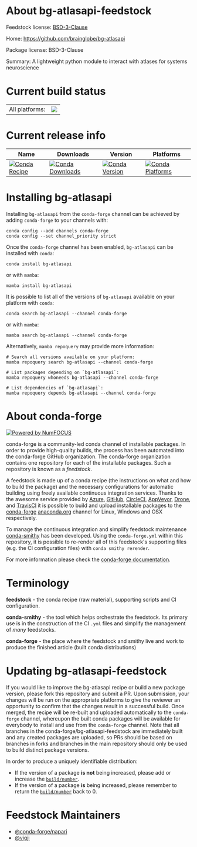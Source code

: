 About bg-atlasapi-feedstock
===========================

Feedstock license: [BSD-3-Clause](https://github.com/conda-forge/bg-atlasapi-feedstock/blob/main/LICENSE.txt)

Home: https://github.com/brainglobe/bg-atlasapi

Package license: BSD-3-Clause

Summary: A lightweight python module to interact with atlases for systems neuroscience

Current build status
====================


<table><tr><td>All platforms:</td>
    <td>
      <a href="https://dev.azure.com/conda-forge/feedstock-builds/_build/latest?definitionId=15397&branchName=main">
        <img src="https://dev.azure.com/conda-forge/feedstock-builds/_apis/build/status/bg-atlasapi-feedstock?branchName=main">
      </a>
    </td>
  </tr>
</table>

Current release info
====================

| Name | Downloads | Version | Platforms |
| --- | --- | --- | --- |
| [![Conda Recipe](https://img.shields.io/badge/recipe-bg--atlasapi-green.svg)](https://anaconda.org/conda-forge/bg-atlasapi) | [![Conda Downloads](https://img.shields.io/conda/dn/conda-forge/bg-atlasapi.svg)](https://anaconda.org/conda-forge/bg-atlasapi) | [![Conda Version](https://img.shields.io/conda/vn/conda-forge/bg-atlasapi.svg)](https://anaconda.org/conda-forge/bg-atlasapi) | [![Conda Platforms](https://img.shields.io/conda/pn/conda-forge/bg-atlasapi.svg)](https://anaconda.org/conda-forge/bg-atlasapi) |

Installing bg-atlasapi
======================

Installing `bg-atlasapi` from the `conda-forge` channel can be achieved by adding `conda-forge` to your channels with:

```
conda config --add channels conda-forge
conda config --set channel_priority strict
```

Once the `conda-forge` channel has been enabled, `bg-atlasapi` can be installed with `conda`:

```
conda install bg-atlasapi
```

or with `mamba`:

```
mamba install bg-atlasapi
```

It is possible to list all of the versions of `bg-atlasapi` available on your platform with `conda`:

```
conda search bg-atlasapi --channel conda-forge
```

or with `mamba`:

```
mamba search bg-atlasapi --channel conda-forge
```

Alternatively, `mamba repoquery` may provide more information:

```
# Search all versions available on your platform:
mamba repoquery search bg-atlasapi --channel conda-forge

# List packages depending on `bg-atlasapi`:
mamba repoquery whoneeds bg-atlasapi --channel conda-forge

# List dependencies of `bg-atlasapi`:
mamba repoquery depends bg-atlasapi --channel conda-forge
```


About conda-forge
=================

[![Powered by
NumFOCUS](https://img.shields.io/badge/powered%20by-NumFOCUS-orange.svg?style=flat&colorA=E1523D&colorB=007D8A)](https://numfocus.org)

conda-forge is a community-led conda channel of installable packages.
In order to provide high-quality builds, the process has been automated into the
conda-forge GitHub organization. The conda-forge organization contains one repository
for each of the installable packages. Such a repository is known as a *feedstock*.

A feedstock is made up of a conda recipe (the instructions on what and how to build
the package) and the necessary configurations for automatic building using freely
available continuous integration services. Thanks to the awesome service provided by
[Azure](https://azure.microsoft.com/en-us/services/devops/), [GitHub](https://github.com/),
[CircleCI](https://circleci.com/), [AppVeyor](https://www.appveyor.com/),
[Drone](https://cloud.drone.io/welcome), and [TravisCI](https://travis-ci.com/)
it is possible to build and upload installable packages to the
[conda-forge](https://anaconda.org/conda-forge) [anaconda.org](https://anaconda.org/)
channel for Linux, Windows and OSX respectively.

To manage the continuous integration and simplify feedstock maintenance
[conda-smithy](https://github.com/conda-forge/conda-smithy) has been developed.
Using the ``conda-forge.yml`` within this repository, it is possible to re-render all of
this feedstock's supporting files (e.g. the CI configuration files) with ``conda smithy rerender``.

For more information please check the [conda-forge documentation](https://conda-forge.org/docs/).

Terminology
===========

**feedstock** - the conda recipe (raw material), supporting scripts and CI configuration.

**conda-smithy** - the tool which helps orchestrate the feedstock.
                   Its primary use is in the construction of the CI ``.yml`` files
                   and simplify the management of *many* feedstocks.

**conda-forge** - the place where the feedstock and smithy live and work to
                  produce the finished article (built conda distributions)


Updating bg-atlasapi-feedstock
==============================

If you would like to improve the bg-atlasapi recipe or build a new
package version, please fork this repository and submit a PR. Upon submission,
your changes will be run on the appropriate platforms to give the reviewer an
opportunity to confirm that the changes result in a successful build. Once
merged, the recipe will be re-built and uploaded automatically to the
`conda-forge` channel, whereupon the built conda packages will be available for
everybody to install and use from the `conda-forge` channel.
Note that all branches in the conda-forge/bg-atlasapi-feedstock are
immediately built and any created packages are uploaded, so PRs should be based
on branches in forks and branches in the main repository should only be used to
build distinct package versions.

In order to produce a uniquely identifiable distribution:
 * If the version of a package **is not** being increased, please add or increase
   the [``build/number``](https://docs.conda.io/projects/conda-build/en/latest/resources/define-metadata.html#build-number-and-string).
 * If the version of a package **is** being increased, please remember to return
   the [``build/number``](https://docs.conda.io/projects/conda-build/en/latest/resources/define-metadata.html#build-number-and-string)
   back to 0.

Feedstock Maintainers
=====================

* [@conda-forge/napari](https://github.com/conda-forge/napari/)
* [@vigji](https://github.com/vigji/)

